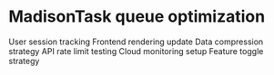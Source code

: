 # MadisonTask queue optimization
User session tracking
Frontend rendering update
Data compression strategy
API rate limit testing
Cloud monitoring setup
Feature toggle strategy
